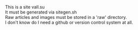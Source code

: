 This is a site vall.su <br>
It must be generated via sitegen.sh <br>
Raw articles and images must be stored in a 'raw' directory. <br>
I don't know do I need a github or version control system at all. <br>
